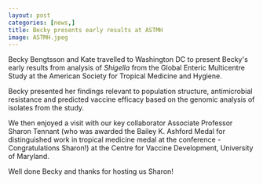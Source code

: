 ```yaml
---
layout: post
categories: [news,]
title: Becky presents early results at ASTMH
image: ASTMH.jpeg
---
```


Becky Bengtsson and Kate travelled to Washington DC to present Becky's early results from analysis of *Shigella* from the Global Enteric Multicentre Study at the American Society for Tropical Medicine and Hygiene. 

Becky presented her findings relevant to population structure, antimicrobial resistance and predicted vaccine efficacy based on the genomic analysis of isolates from the study.

We then enjoyed a visit with our key collaborator Associate Professor Sharon Tennant (who was awarded the Bailey K. Ashford Medal for distinguished work in tropical medicine medal at the conference - Congratulations Sharon!) at the Centre for Vaccine Development, University of Maryland.  

Well done Becky and thanks for hosting us Sharon!
